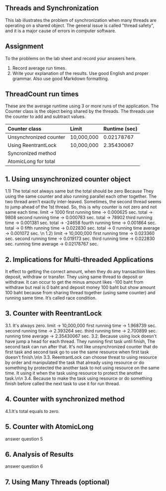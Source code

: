 ## Threads and Synchronization

This lab illustrates the problem of synchronization when many threads are operating on a shared object.  The general issue is called "thread safety", and it is a major cause of errors in computer software.

## Assignment

To the problems on the lab sheet and record your answers here.

1. Record average run times.
2. Write your explanation of the results.  Use good English and proper grammar.  Also use good Markdown formatting.

## ThreadCount run times

These are the average runtime using 3 or more runs of the application.
The Counter class is the object being shared by the threads.
The threads use the counter to add and subtract values.

| Counter class           | Limit              | Runtime (sec)   |
|:------------------------|:-------------------|-----------------|
| Unsynchronized counter  |  10,000,000        |  0.02178767     |
| Using ReentrantLock     |  10,000,000        |  2.35430067     |
| Syncronized method      |                    |                 |
| AtomicLong for total    |                    |                 |

## 1. Using unsynchronized counter object
1.1) The total not always same but the total should be zero Because They using the same counter and also running parallel each other together. The two thread aren’t exactly inter-leaved. Sometimes, the second thread seems to jump ahead of the 1st thread. So, this is why counter is not zero and not same each time.
limit -> 1000
first running time ->  0.000625 sec. 
total -> 9808
second running time -> 0.000783 sec. 
total -> 78902
third running time -> 0.001381 sec.
total -> -24658
fourth running time ->  0.001864 sec.
total -> 0
fifth running time -> 0.022830 sec. 
total -> 0
running time average -> 0.001072 sec.
\n
1.2) limit -> 10,000,000
first running time ->  0.023360 sec.
second running time -> 0.019173 sec.
third running time -> 0.022830 sec.
running time average -> 0.02178767 sec.

## 2. Implications for Multi-threaded Applications
It effect to getting the correct amount, when they do any transaction likes deposit, withdraw or transfer. They using same thread to deposit or withdraw. It can occur to get the minus amount likes -100 baht from withdraw but real is 0 baht and deposit money 100 baht but show amount 100 baht because from sharing thread together (using same counter) and running same time. It’s called race condition. 

## 3. Counter with ReentrantLock

3.1. It's always zero.
limit -> 10,000,000
first running time -> 1.968739 sec.
second running time -> 2.393264 sec.
third running time -> 2.700899 sec.
running time average -> 2.35430067 sec.
3.2. Because using lock doesn't have jump a head for each thread. They running first task until finish, The second task can run after that. It's not like unsynchronized counter that do first task and second task go to use the same resource when first task doesn't finish.\n\n
3.3. ReentrantLock can choose threat to using resource by order and manipulated the task that already using resource or do something by protected the another task to not using resource on the same time. It using it when the task using resource to protect the another task.\n\n
3.4. Because to make the task using resource or do something finish before called the next task to use it for run thread.
## 4. Counter with synchronized method
4.1.It's total equals to zero.

## 5. Counter with AtomicLong

answer question 5

## 6. Analysis of Results

answer question 6

## 7. Using Many Threads (optional)

